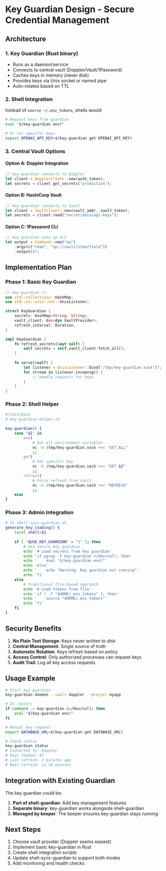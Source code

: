 # Key Guardian Design - Secure Credential Management

## Architecture

### 1. **Key Guardian** (Rust binary)
- Runs as a daemon/service
- Connects to central vault (Doppler/Vault/1Password)
- Caches keys in memory (never disk)
- Provides keys via Unix socket or named pipe
- Auto-rotates based on TTL

### 2. **Shell Integration**
Instead of `source ~/.env_tokens`, shells would:
```bash
# Request keys from guardian
eval "$(key-guardian env)"

# Or for specific keys
export OPENAI_API_KEY=$(key-guardian get OPENAI_API_KEY)
```

### 3. **Central Vault Options**

#### Option A: Doppler Integration
```rust
// key-guardian connects to Doppler
let client = DopplerClient::new(auth_token);
let secrets = client.get_secrets("production");
```

#### Option B: HashiCorp Vault
```rust
// key-guardian connects to Vault
let client = VaultClient::new(vault_addr, vault_token);
let secrets = client.read("secret/data/api-keys");
```

#### Option C: 1Password CLI
```rust
// key-guardian uses op CLI
let output = Command::new("op")
    .args(&["read", "op://vault/item/field"])
    .output()?;
```

## Implementation Plan

### Phase 1: Basic Key Guardian
```rust
// key-guardian.rs
use std::collections::HashMap;
use std::os::unix::net::UnixListener;

struct KeyGuardian {
    secrets: HashMap<String, String>,
    vault_client: Box<dyn VaultProvider>,
    refresh_interval: Duration,
}

impl KeyGuardian {
    fn refresh_secrets(&mut self) {
        self.secrets = self.vault_client.fetch_all();
    }
    
    fn serve(&self) {
        let listener = UnixListener::bind("/tmp/key-guardian.sock")?;
        for stream in listener.incoming() {
            // Handle requests for keys
        }
    }
}
```

### Phase 2: Shell Helper
```bash
#!/bin/bash
# key-guardian-helper.sh

key-guardian() {
    case "$1" in
        env)
            # Get all environment variables
            nc -U /tmp/key-guardian.sock <<< "GET_ALL"
            ;;
        get)
            # Get specific key
            nc -U /tmp/key-guardian.sock <<< "GET $2"
            ;;
        refresh)
            # Force refresh from vault
            nc -U /tmp/key-guardian.sock <<< "REFRESH"
            ;;
    esac
}
```

### Phase 3: Admin Integration
```bash
# In shell-sync-guardian.sh
generate_key_loading() {
    local shell=$1
    
    if [ "$USE_KEY_GUARDIAN" = "1" ]; then
        # Use secure key guardian
        echo '# Load secrets from key guardian'
        echo 'if pgrep -f key-guardian >/dev/null; then'
        echo '    eval "$(key-guardian env)"'
        echo 'else'
        echo '    echo "Warning: Key guardian not running"'
        echo 'fi'
    else
        # Traditional file-based approach
        echo '# Load tokens from file'
        echo 'if [ -f "$HOME/.env_tokens" ]; then'
        echo '    source "$HOME/.env_tokens"'
        echo 'fi'
    fi
}
```

## Security Benefits

1. **No Plain Text Storage**: Keys never written to disk
2. **Central Management**: Single source of truth
3. **Automatic Rotation**: Keys refresh based on policy
4. **Access Control**: Only authorized processes can request keys
5. **Audit Trail**: Log all key access requests

## Usage Example

```bash
# Start key guardian
key-guardian daemon --vault doppler --project myapp

# In .bashrc
if command -v key-guardian &>/dev/null; then
    eval "$(key-guardian env)"
fi

# Manual key request
export DATABASE_URL=$(key-guardian get DATABASE_URL)

# Check status
key-guardian status
# Connected to: Doppler
# Keys loaded: 47
# Last refresh: 2 minutes ago
# Next refresh: in 58 minutes
```

## Integration with Existing Guardian

The key guardian could be:
1. **Part of shell-guardian**: Add key management features
2. **Separate binary**: key-guardian works alongside shell-guardian
3. **Managed by keeper**: The keeper ensures key-guardian stays running

## Next Steps

1. Choose vault provider (Doppler seems easiest)
2. Implement basic key-guardian in Rust
3. Create shell integration scripts
4. Update shell-sync-guardian to support both modes
5. Add monitoring and health checks
